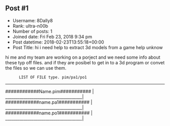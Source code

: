 ## Post #1
- Username: 8Dally8
- Rank: ultra-n00b
- Number of posts: 1
- Joined date: Fri Feb 23, 2018 9:34 pm
- Post datetime: 2018-02-23T13:55:18+00:00
- Post Title: hi i need help to extract 3d models from a game help unknow

hi me and my team are working on a porject and we need some info about these typ off files. and if they are posibel to get in to a 3d program or convet the files so we can use them.

          LIST OF FILE type. pim/pa1/po1
______________________________________
############Name.pim########### |
______________________________________|
############name.pa1########### |
______________________________________|
############name.po1########### |
______________________________________|
